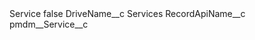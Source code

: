 <?xml version="1.0" encoding="UTF-8"?>
<CustomMetadata xmlns="http://soap.sforce.com/2006/04/metadata" xmlns:xsi="http://www.w3.org/2001/XMLSchema-instance" xmlns:xsd="http://www.w3.org/2001/XMLSchema">
    <label>Service</label>
    <protected>false</protected>
    <values>
        <field>DriveName__c</field>
        <value xsi:type="xsd:string">Services</value>
    </values>
    <values>
        <field>RecordApiName__c</field>
        <value xsi:type="xsd:string">pmdm__Service__c</value>
    </values>
</CustomMetadata>
